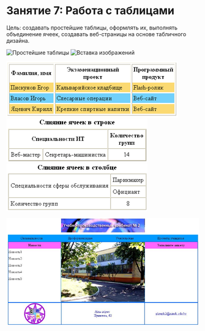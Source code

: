 # Занятие 7: Работа с таблицами

Цель: создавать простейшие таблицы, оформлять их, выполнять объединение ячеек, создавать веб-страницы на основе табличного дизайна.


![Простейшие таблицы](0-2.jpg)                       ![Вставка изображений](1-2.png)



![Отображение рамок](3.png)                          ![Слияние ячеек в строке](4.png)
                                                     ![Слияние ячеек в столбце](5.png)





![Задание. Создать веб-страницу, используя таблицы:](6.jpg)
